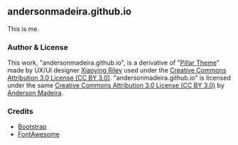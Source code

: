 ## andersonmadeira.github.io

This is me.

### Author & License

This work, "andersonmadeira.github.io", is a derivative of "[Pillar Theme](https://themes.3rdwavemedia.com/bootstrap-templates/resume/free-bootstrap4-resume-cv-template-for-developers-pillar/)" made by UX/UI designer [Xiaoying Riley](https://twitter.com/3rdwave_themes) used under the [Creative Commons Attribution 3.0 License (CC BY 3.0)](http://creativecommons.org/licenses/by/3.0/). "andersonmadeira.github.io" is licensed under the same [Creative Commons Attribution 3.0 License (CC BY 3.0)](http://creativecommons.org/licenses/by/3.0/) by [Anderson Madeira](https://github.com/andersonmadeira).

### Credits
- [Bootstrap](http://getbootstrap.com/)
- [FontAwesome](http://fortawesome.github.io/Font-Awesome/)

